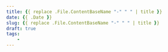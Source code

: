 ```yaml
---
title: {{ replace .File.ContentBaseName "-" " " | title }}
date: {{ .Date }}
slug: {{ replace .File.ContentBaseName "-" " " | title }}
draft: true
tags:
    - 
---
```

